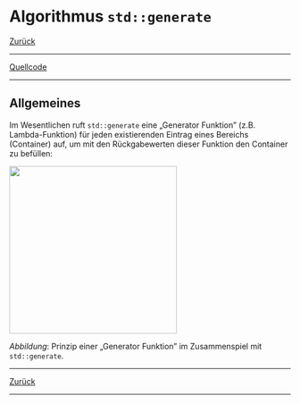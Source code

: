 ﻿# Algorithmus `std::generate`

[Zurück](../../Readme.md)

---

[Quellcode](Generate.cpp)

---

## Allgemeines

Im Wesentlichen ruft `std::generate` eine &bdquo;Generator Funktion&rdquo; (z.B. Lambda-Funktion)
für jeden existierenden Eintrag eines Bereichs (Container) auf,
um mit den Rückgabewerten dieser Funktion den Container zu befüllen:

<img src="cpp_generate.svg" width="300">

*Abbildung*: Prinzip einer &bdquo;Generator Funktion&rdquo; im Zusammenspiel mit `std::generate`.

---

[Zurück](../../Readme.md)

---
